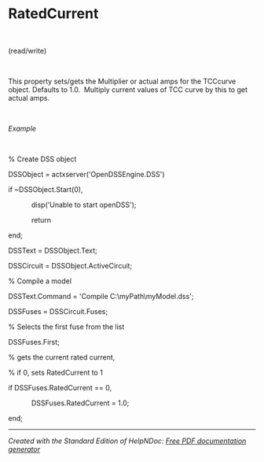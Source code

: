 # RatedCurrent

&nbsp;

(read/write)

&nbsp;

This property sets/gets the Multiplier or actual amps for the TCCcurve object. Defaults to 1.0.&nbsp; Multiply current values of TCC curve by this to get actual amps.

&nbsp;

*Example*

&nbsp;

% Create DSS object

DSSObject = actxserver('OpenDSSEngine.DSS')

if ~DSSObject.Start(0),

&nbsp; &nbsp; &nbsp; &nbsp; &nbsp; &nbsp; disp('Unable to start openDSS');

&nbsp; &nbsp; &nbsp; &nbsp; &nbsp; &nbsp; return

end;

DSSText = DSSObject.Text;

DSSCircuit = DSSObject.ActiveCircuit;

% Compile a model &nbsp; &nbsp;

DSSText.Command = 'Compile C:\\myPath\\myModel.dss';

DSSFuses = DSSCircuit.Fuses;

% Selects the first fuse from the list

DSSFuses.First;

% gets the current rated current,

% if 0, sets RatedCurrent to 1&nbsp;

if DSSFuses.RatedCurrent == 0,

&nbsp; &nbsp; &nbsp; &nbsp; &nbsp; &nbsp; DSSFuses.RatedCurrent = 1.0;

end;

***
_Created with the Standard Edition of HelpNDoc: [Free PDF documentation generator](<https://www.helpndoc.com>)_
